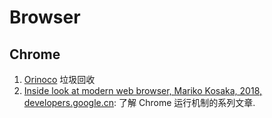 # Browser

## Chrome

1. [Orinoco](https://v8.dev/blog/orinoco) 垃圾回收
2. [Inside look at modern web browser, Mariko Kosaka, 2018, developers.google.cn](https://developers.google.cn/web/updates/2018/09/inside-browser-part1): 了解 Chrome 运行机制的系列文章.
